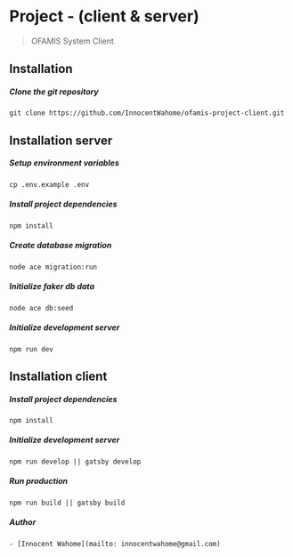 # Project - (client & server)

> OFAMIS System Client

## Installation 

##### Clone the git repository
```
git clone https://github.com/InnocentWahome/ofamis-project-client.git
```

## Installation server


##### Setup environment variables
```
cp .env.example .env
```
##### Install project dependencies
```
npm install
```
##### Create database migration
```
node ace migration:run
```

##### Initialize faker db data
```
node ace db:seed
```
##### Initialize development server
```
npm run dev
```

## Installation client

##### Install project dependencies
```
npm install
```
##### Initialize development server
```
npm run develop || gatsby develop
```
##### Run production
```
npm run build || gatsby build
```

##### Author
```
- [Innocent Wahome](mailto: innocentwahome@gmail.com)
```
